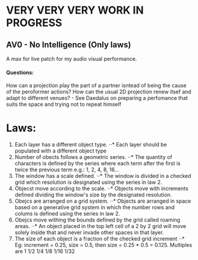 # VERY VERY VERY WORK IN PROGRESS

## AV0 - No Intelligence (Only laws)
A max for live patch for my audio visual performance.


#### Questions:
How can a projection play the part of a partner isntead of being the cause of the peroformer actions?
How can the usual 2D projection renew itsef and adapt to different venues?
	- See Daedalus on preparing a perfomance that suits the space and trying not to repeat himself


# Laws:

1. Each layer has a different object type.
⋅⋅* Each layer should be populated with a different object type
2. Number of obects follows a geometric series.
⋅⋅* The quantity of characters is defined by the series where each term after the first is twice the previous term e.g.: 1, 2, 4, 8, 16...
3. The window has a scale defined.
⋅⋅* The window is divided in a checked grid which resolution is designated using the series in law 2.
4. Objecst move according to the scale.
⋅⋅* Objects move with increments defined dividing the window's size by the designated resolution.
5. Obejcs are arranged on a grid system. 
⋅⋅* Objects are arranged in space based on a generative grid system in which the number rows and colums is defined using the series in law 2.
6. Obejcs move withing the bounds defined by the grid called roaming areas.
⋅⋅* An object placed in the top left cell of a 2 by 2 grid will move solely inside that and never invade other spaces in that layer.
7. The size of each object is a fraction of the checked grid increment
⋅⋅* Eg: increment = 0.25, size = 0.5, then size = 0.25 * 0.5 = 0.125. Multiples are 1 1/2 1/4 1/8 1/16 1/32